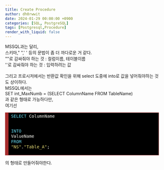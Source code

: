 ```yaml
---
title: Create Procedure
author: dh0rwwit
date: 2024-01-29 00:00:00 +0900
categories: [SQL, PostgreSQL]
tags: [Postgresql,Procedure]
render_with_liquid: false
---
```

MSSQL과는 달리, <br>
스키마,\" \",\' \' 등의 문법이 좀 더 까다로운 거 같다.
<br>
\"\"로 감싸줘야 하는 것 : 컬럼이름, 테이블이름 <br>
\'\'로 감싸줘야 하는 것 : 입력하려는 값 <br><br>
그리고 프로시저에서는 반환값 확인을 위해 select 도중에 into로 값을 넣어줘야하는 것도 상이하다.<br>
MSSQL에서는 <br>
SET int_MaxNumb = (SELECT ColumnName FROM TableName)<br>
과 같은 형태로 가능하다만, <br>
여기선 <br>

<!-- HTML generated using hilite.me --><div style="background: #272822; overflow:auto;width:auto;border:solid brown;background:black;border-width:.1em .1em .1em .8em;padding:.2em .6em;"><pre style="margin: 0; line-height: 125%"><span style="color: #66d9ef">SELECT</span> <span style="color: #f8f8f2">ColumnName</span>
<span style="color: #66d9ef">INTO</span> <span style="color: #f8f8f2">ValueName</span>
<span style="color: #66d9ef">FROM</span> <span style="color: #e6db74">&quot;NS&quot;</span><span style="color: #f8f8f2">.</span><span style="color: #e6db74">&quot;Table_A&quot;</span><span style="color: #f8f8f2">;</span>
</pre></div>

의 형태로 만들어줘야한다.
